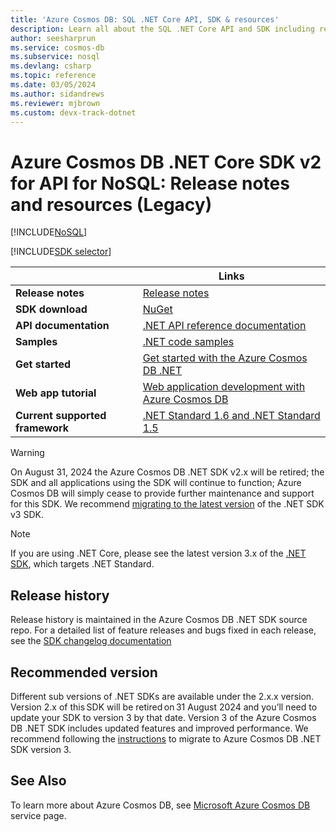 ```yaml
---
title: 'Azure Cosmos DB: SQL .NET Core API, SDK & resources'
description: Learn all about the SQL .NET Core API and SDK including release dates, retirement dates, and changes made between each version of the Azure Cosmos DB .NET Core SDK.
author: seesharprun
ms.service: cosmos-db
ms.subservice: nosql
ms.devlang: csharp
ms.topic: reference
ms.date: 03/05/2024
ms.author: sidandrews
ms.reviewer: mjbrown
ms.custom: devx-track-dotnet
---
```

# Azure Cosmos DB .NET Core SDK v2 for API for NoSQL: Release notes and resources (Legacy)
[!INCLUDE[NoSQL](../includes/appliesto-nosql.md)]

[!INCLUDE[SDK selector](../includes/cosmos-db-sdk-list.md)]

| | Links |
|---|---|
|**Release notes**| [Release notes](https://github.com/Azure/azure-cosmos-dotnet-v2/blob/master/changelog.md)|
|**SDK download**| [NuGet](https://www.nuget.org/packages/Microsoft.Azure.DocumentDB.Core/)|
|**API documentation**|[.NET API reference documentation](/dotnet/api/microsoft.azure.documents)|
|**Samples**|[.NET code samples](samples-dotnet.md)|
|**Get started**|[Get started with the Azure Cosmos DB .NET](sdk-dotnet-v2.md)|
|**Web app tutorial**|[Web application development with Azure Cosmos DB](tutorial-dotnet-web-app.md)|
|**Current supported framework**|[.NET Standard 1.6 and .NET Standard 1.5](https://www.nuget.org/packages/NETStandard.Library)|

> [!WARNING]
> On August 31, 2024 the Azure Cosmos DB .NET SDK v2.x will be retired; the SDK and all applications using the SDK will continue to function;
> Azure Cosmos DB will simply cease to provide further maintenance and support for this SDK. 
> We recommend [migrating to the latest version](migrate-dotnet-v3.md) of the .NET SDK v3 SDK.
>

> [!NOTE]
> If you are using .NET Core, please see the latest version 3.x of the [.NET SDK](sdk-dotnet-v3.md), which targets .NET Standard.

## <a name="release-history"></a> Release history

Release history is maintained in the Azure Cosmos DB .NET SDK source repo. For a detailed list of feature releases and bugs fixed in each release, see the [SDK changelog documentation](https://github.com/Azure/azure-cosmos-dotnet-v2/blob/master/changelog.md)


## <a name="recommended-version"></a> Recommended version

Different sub versions of .NET SDKs are available under the 2.x.x version. Version 2.x of this SDK will be retired on 31 August 2024 and you’ll need to update your SDK to version 3 by that date. Version 3 of the Azure Cosmos DB .NET SDK includes updated features and improved performance. We recommend following the [instructions](migrate-dotnet-v3.md) to migrate to Azure Cosmos DB .NET SDK version 3.

## See Also

To learn more about Azure Cosmos DB, see [Microsoft Azure Cosmos DB](https://azure.microsoft.com/services/cosmos-db/) service page.
